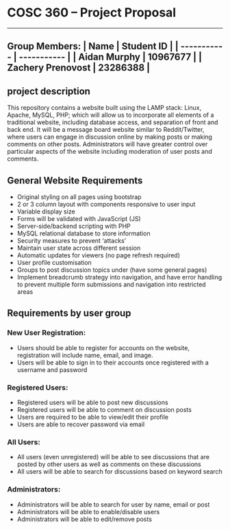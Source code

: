 # COSC 360 – Project Proposal
---
Group Members:
| Name     | Student ID |
| ----------- | ----------- |
| Aidan Murphy      | 10967677       |
| Zachery Prenovost   | 23286388        |
---
## project description
This repository contains a website built using the LAMP stack: Linux, Apache, MySQL, PHP; which will allow us to incorporate all elements of a traditional website, including database access, and separation of front and back end. It will be a message board website similar to Reddit/Twitter, where users can engage in discussion online by making posts or making comments on other posts. Administrators will have greater control over particular aspects of the website including moderation of user posts and comments.


## General Website Requirements
- Original styling on all pages using bootstrap
- 2 or 3 column layout with components responsive to user input 
- Variable display size
- Forms will be validated with JavaScript (JS)
- Server-side/backend scripting with PHP
- MySQL relational database to store information
- Security measures to prevent ‘attacks’
- Maintain user state across different session
- Automatic updates for viewers (no page refresh required)
- User profile customisation
- Groups to post discussion topics under (have some general pages)
- Implement breadcrumb strategy into navigation, and have error handling to prevent multiple form submissions and navigation into restricted areas


## Requirements by user group 
### New User Registration:
- Users should be able to register for accounts on the website, registration will include name, email, and image.
- Users will be able to sign in to their accounts once registered with a username and password


### Registered Users:
- Registered users will be able to post new discussions
- Registered users will be able to comment on discussion posts
- Users are required to be able to view/edit their profile
- Users are able to  recover password via email


### All Users:
- All users (even unregistered) will be able to see discussions that are posted by other users as well as comments on these discussions
- All users will be able to search for discussions based on keyword search


### Administrators:
- Administrators will be able to search for user by name, email or post
- Administrators will be able to enable/disable users
- Administrators will be able to edit/remove posts
